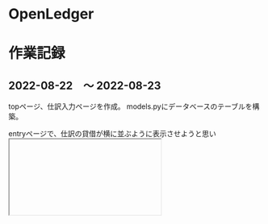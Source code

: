 # OpenLedger



# 作業記録

## 2022-08-22　〜 2022-08-23
topページ、仕訳入力ページを作成。
models.pyにデータベースのテーブルを構築。

entryページで、仕訳の貸借が横に並ぶように表示させようと思い <iframe> と debit_side.html（子）, credit_side.html（子） を使って表示させるところまではできたが、
いざentry.html（親）でsubmitしてみたら子要素の情報がPOSTできなかった。解決できず保留中。

## 2022-08-24
勘定科目リストを作成。
地道にadmin画面に打ち込んだのち、 manage.py dumpdata journal.account > account.json にて出力。
vscodeのjson整形機能に思わず「おー」と声が出た。
Gitを入れていたものの add, commit, push していなかったので、これらを実行

* Gitカンペ
  * git add .
  * git commit
  * git push origin main

## 2022-08-25
試算表を表示するページ trial_balance.html を作成しようとして詰まる。
 * 仕訳テーブルから借方・貸方を集計しようとして、 Journal.objects.all() でデータを取得しようとしたがなぜか仕訳番号しか取得できなかった。仕方なく for ループで Journal.objects.get(pk=pk) として1行ずつ取得した。
 * 取得したデータ(dict形式)をhtmlで表示させようとしたけど表示されなかった。
 * 結局「総勘定元帳テーブル」がないと処理しにくい？「仕訳テーブル」と「総勘定元帳テーブル」は内容がかぶるからどちらか一つにしたい（軽量化のため）。
 * 試算表は view.py の中で完成させたい。どうしたらうまくいくか？

Journalテーブルからviews.pyの trial_balance にデータを引っ張ってきて、 trial_balance の中で仕訳の集計＆期末残高の計算（期首残高どうする？？？）をしたものを trial_balance.html に渡して表示する、みたいなことを実現したい。

## 2022-08-26
昨日の続きで trial_balance.html に取り組んだ。無事に試算表っぽい表示ができるようになった。
月次や四半期ではまだ表示できない。

entry.html で、勘定科目をプルダウンリストで選択できるようにしようとして詰まる。
プルダウンリストは作れたが、その値をどのようにPUSHすれば仕訳テーブルに取り込めるかわからなかった。


## 2022-08-27
django form に入力した値のPUSHの取得だが、
 <tag name="fuga"> {{ form.form }} </tag>
 みたいな感じで上手くいかないだろうか？

 models.py で、数値が入る予定の部分（科目コード等のコード）を、CharFieleからIntegerFieldに変更した。